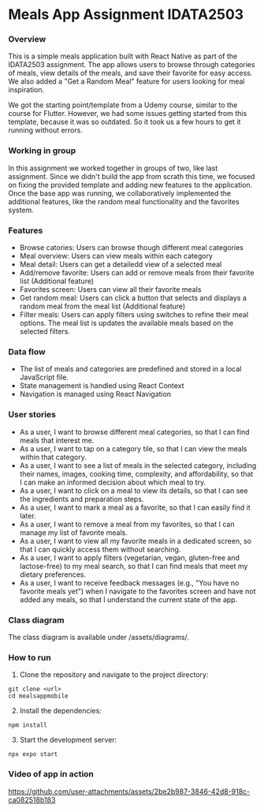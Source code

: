 # Meals App Assignment IDATA2503

### Overview

This is a simple meals application built with React Native as part of the IDATA2503 assignment. The app allows users to
browse through categories of meals, view details of the meals, and save their favorite for easy access. We also added a
"Get a Random Meal" feature for users looking for meal inspiration.

We got the starting point/template from a Udemy course, similar to the course for Flutter.
However, we had some issues getting started from this template, because it was so outdated.
So it took us a few hours to get it running without errors.

### Working in group

In this assignment we worked together in groups of two, like last assignment. Since we didn't build the app from scrath
this time, we focused on fixing the provided template and adding new features to the application. Once the base app was
running, we collaboratively implemented the additional features, like the random meal functionality and the favorites
system.

### Features

- Browse catories: Users can browse though different meal categories
- Meal overview: Users can view meals within each category
- Meal detail: Users can get a detailedd view of a selected meal
- Add/remove favorite: Users can add or remove meals from their favorite list (Additional feature)
- Favorites screen: Users can view all their favorite meals
- Get random meal: Users can click a button that selects and displays a random meal from the meal list (Additional feature)
- Filter meals: Users can apply filters using switches to refine their meal options. The meal list is updates the
  available meals based on the selected filters.

### Data flow

- The list of meals and categories are predefined and stored in a local JavaScript file.
- State management is handled using React Context
- Navigation is managed using React Navigation

### User stories

- As a user, I want to browse different meal categories, so that I can find meals that interest me.
- As a user, I want to tap on a category tile, so that I can view the meals within that category.
- As a user, I want to see a list of meals in the selected category, including their names, images, cooking time, complexity, and affordability, so that I can make an informed decision about which meal to try.
- As a user, I want to click on a meal to view its details, so that I can see the ingredients and preparation steps.
- As a user, I want to mark a meal as a favorite, so that I can easily find it later.
- As a user, I want to remove a meal from my favorites, so that I can manage my list of favorite meals.
- As a user, I want to view all my favorite meals in a dedicated screen, so that I can quickly access them without searching.
- As a user, I want to apply filters (vegetarian, vegan, gluten-free and lactose-free) to my meal search, so that I can find meals that meet my dietary preferences.
- As a user, I want to receive feedback messages (e.g., "You have no favorite meals yet") when I navigate to the favorites screen and have not added any meals, so that I understand the current state of the app.

### Class diagram

The class diagram is available under /assets/diagrams/.

### How to run

1. Clone the repository and navigate to the project directory:

```
git clone <url>
cd mealsappmobile
```

2. Install the dependencies:

```
npm install
```

3. Start the development server:

```
npx expo start
```

### Video of app in action

https://github.com/user-attachments/assets/2be2b987-3846-42d8-918c-ca082518b183
